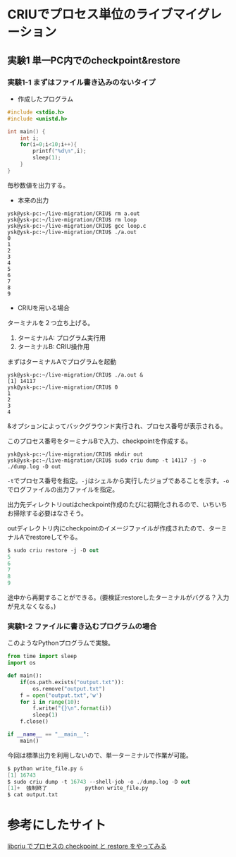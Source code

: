 # CRIUでプロセス単位のライブマイグレーション
## 実験1 単一PC内でのcheckpoint&restore
### 実験1-1 まずはファイル書き込みのないタイプ
- 作成したプログラム

```C
#include <stdio.h>
#include <unistd.h>

int main() {
    int i;
    for(i=0;i<10;i++){
        printf("%d\n",i);
        sleep(1);
    }
}
```
毎秒数値を出力する。

- 本来の出力
```
ysk@ysk-pc:~/live-migration/CRIU$ rm a.out 
ysk@ysk-pc:~/live-migration/CRIU$ rm loop
ysk@ysk-pc:~/live-migration/CRIU$ gcc loop.c 
ysk@ysk-pc:~/live-migration/CRIU$ ./a.out
0
1
2
3
4
5
6
7
8
9
```

- CRIUを用いる場合

ターミナルを２つ立ち上げる。
1. ターミナルA: プログラム実行用
2. ターミナルB: CRIU操作用

まずはターミナルAでプログラムを起動

```
ysk@ysk-pc:~/live-migration/CRIU$ ./a.out &
[1] 14117
ysk@ysk-pc:~/live-migration/CRIU$ 0
1
2
3
4
```
&オプションによってバックグラウンド実行され、プロセス番号が表示される。

このプロセス番号をターミナルBで入力、checkpointを作成する。
```
ysk@ysk-pc:~/live-migration/CRIU$ mkdir out
ysk@ysk-pc:~/live-migration/CRIU$ sudo criu dump -t 14117 -j -o ./dump.log -D out
```
`-t`でプロセス番号を指定。`-j`はシェルから実行したジョブであることを示す。`-o`でログファイルの出力ファイルを指定。

出力先ディレクトリoutはcheckpoint作成のたびに初期化されるので、いちいちお掃除する必要はなさそう。

outディレクトリ内にcheckpointのイメージファイルが作成されたので、ターミナルAでrestoreしてやる。

```s
$ sudo criu restore -j -D out
5
6
7
8
9
```
途中から再開することができる。(要検証:restoreしたターミナルがバグる？入力が見えなくなる。)

### 実験1-2 ファイルに書き込むプログラムの場合
このようなPythonプログラムで実験。
```Python
from time import sleep
import os

def main():
    if(os.path.exists("output.txt")):
        os.remove("output.txt")
    f = open("output.txt",'w')
    for i in range(10):
        f.write("{}\n".format(i))
        sleep(1)
    f.close()

if __name__ == "__main__":
    main()
```
今回は標準出力を利用しないので、単一ターミナルで作業が可能。

```s
$ python write_file.py &
[1] 16743
$ sudo criu dump -t 16743 --shell-job -o ./dump.log -D out
[1]+  強制終了            python write_file.py
$ cat output.txt 
```

# 参考にしたサイト
[libcriu でプロセスの checkpoint と restore をやってみる](https://blog.ssrf.in/post/try-checkpoint-and-restore-the-process-with-criu/)